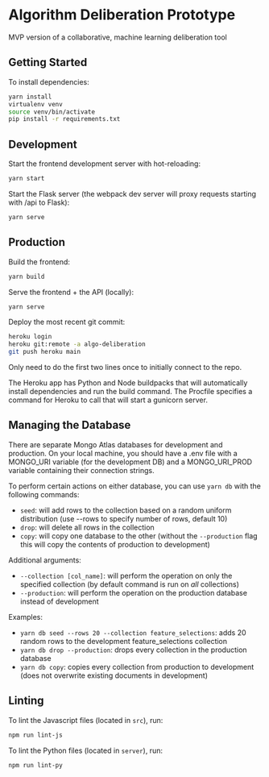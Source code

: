 # Algorithm Deliberation Prototype

MVP version of a collaborative, machine learning deliberation tool

## Getting Started

To install dependencies:

```bash
yarn install
virtualenv venv
source venv/bin/activate
pip install -r requirements.txt
```

## Development

Start the frontend development server with hot-reloading:

```bash
yarn start
```

Start the Flask server (the webpack dev server will proxy requests starting with /api to Flask):

```bash
yarn serve
```

## Production

Build the frontend:

```bash
yarn build
```

Serve the frontend + the API (locally):

```bash
yarn serve
```

Deploy the most recent git commit:

```bash
heroku login
heroku git:remote -a algo-deliberation
git push heroku main
```

Only need to do the first two lines once to initially connect to the repo.

The Heroku app has Python and Node buildpacks that will automatically install dependencies and run the build command. The Procfile specifies a command for Heroku to call that will start a gunicorn server.

## Managing the Database

There are separate Mongo Atlas databases for development and production. On your local machine, you should have a .env file with a MONGO_URI variable (for the development DB) and a MONGO_URI_PROD variable containing their connection strings.

To perform certain actions on either database, you can use `yarn db` with the following commands:
* `seed`: will add rows to the collection based on a random uniform distribution (use --rows to specify number of rows, default 10)
* `drop`: will delete all rows in the collection
* `copy`: will copy one database to the other (without the `--production` flag this will copy the contents of production to development)

Additional arguments:
* `--collection [col_name]`: will perform the operation on only the specified collection (by default command is run on *all* collections)
* `--production`: will perform the operation on the production database instead of development

Examples:
* `yarn db seed --rows 20 --collection feature_selections`: adds 20 random rows to the development feature_selections collection
* `yarn db drop --production`: drops every collection in the production database
* `yarn db copy`: copies every collection from production to development (does not overwrite existing documents in development)

## Linting

To lint the Javascript files (located in `src`), run:

```bash
npm run lint-js
```

To lint the Python files (located in `server`), run:

```bash
npm run lint-py
```